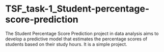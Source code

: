 # TSF_task-1_Student-percentage-score-prediction
The Student Percentage Score Prediction project in data analysis aims to develop a predictive model that estimates the percentage scores of students based on their study hours. It is a simple project.
